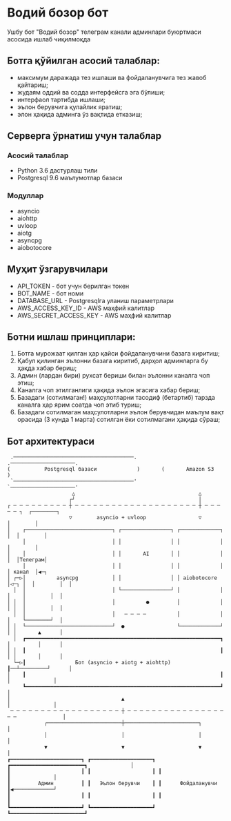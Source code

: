 # Водий бозор бот
Ушбу бот "Водий бозор" телеграм канали админлари буюртмаси асосида ишлаб чиқилмоқда

## Ботга қўйилган асосий талаблар:
* максимум даражада тез ишлаши ва фойдаланувчига тез жавоб қайтариш;
* жудаям оддий ва содда интерфейсга эга бўлиши;
* интерфаол тартибда ишлаши;
* эълон берувчига қулайлик яратиш;
* элон ҳақида админга ўз вақтида етказиш;

## Серверга ўрнатиш учун талаблар

### Асосий талаблар
* Python 3.6 дастурлаш тили
* Postgresql 9.6 маълумотлар базаси

### Модуллар
* asyncio
* aiohttp
* uvloop
* aiotg
* asyncpg
* aiobotocore

## Муҳит ўзгарувчилари
* API_TOKEN - бот учун берилган токен
* BOT_NAME - бот номи
* DATABASE_URL - Postgresqlга уланиш параметрлари
* AWS_ACCESS_KEY_ID - AWS маҳфий калитлар
* AWS_SECRET_ACCESS_KEY - AWS маҳфий калитлар

## Ботни ишлаш принциплари:
1. Ботга мурожаат қилган ҳар қайси фойдаланувчини базага киритиш;
2. Қабул қилинган эълонни базага киритиб, дарҳол админларга бу ҳақда хабар бериш;
3. Админ (лардан бири) рухсат бериши билан эълонни каналга чоп этиш;
4. Каналга чоп этилганлиги ҳақида эълон эгасига хабар бериш;
5. Базадаги (сотилмаган!) маҳсулотларни тасодиф (бетартиб) тарзда каналга ҳар ярим соатда чоп этиб туриш;
6. Базадаги сотилмаган маҳсулотларни эълон берувчидан маълум вақт орасида (3 кунда 1 марта) сотилган ёки сотилмагани ҳақида сўраш;

## Бот архитектураси

     .───────────────────────────────────────.         .─────────────────────.
    (           Postgresql базаси             )       (       Amazon S3       )
     `───────────────────────────────────────'         `─────────────────────'
                         △                                        △
                        ┌┘                                        │
    ┌ ─ ─ ─ ─ ─ ─ ─ ─ ─ ┼ ─ ─ ─ ─ ─ ─ ─ ─ ─ ─ ─ ─ ─ ─ ─ ─ ─ ─ ─ ─ ┼ ─ ─ ─ ─ ─ ┐  ┌────────┐
                        ▽        asyncio + uvloop                 ▽              │        │
    │    ┌────────────────────────────┐ ┌────────────────┐ ┌─────────────┐    │  │        │
         │                            │ │                │ │             │       │        │
    │    │                            │ │       AI       │ │             │    │  │Телеграм│
         │                            │ │                │ │             │       │ канал  │◀─┐
    │ ┌─▷│          asyncpg           │ │                │ │ aiobotocore │◁─┐ │  │        │  │
      │  │                            │ └────────────────┘ │             │  │    │        │  │
    │ │  │                            │          ●         │             │  │ │  │        │  │
      │  │                            │   ─ ─ ─ ─          │             │  │    └────────┘  │
    │ │  └────────────────────────────┘  ●                 └─────────────┘  │ │       ▲      │
      │  ┏━━━━━━━━━━━━━━━━━━━━━━━━━━━━━━━━━━━━━━━━━━━━━━━━━━━━━━━━━━━━━━━┓  │         │      │
    │ │  ┃                                                               ┃  │ │       │      │
      └─▷┃                Бот (asyncio + aiotg + aiohttp)                ┃──┴─────────┘      │
    │    ┃                                                               ┃    │              │
         ┗━━━━━━━━━━━━━━━━━━━━━━━━━━━━━━━━━━━━━━━━━━━━━━━━━━━━━━━━━━━━━━━┛                   │
    │                                    ▲                                    │              │
     ─ ─ ─ ─ ─ ─ ─ ─ ─ ─ ─ ─ ─ ─ ─ ─ ─ ─ ┼ ─ ─ ─ ─ ─ ─ ─ ─ ─ ─ ─ ─ ─ ─ ─ ─ ─ ─               │
                ┌────────────────────────┼────────────────────────┐                          │
                │                        │                        │                          │
                ▼                        ▼                        ▼                          │
    ┏━━━━━━━━━━━━━━━━━━━━━━━┓ ┏━━━━━━━━━━━━━━━━━━━━┓ ┏━━━━━━━━━━━━━━━━━━━━━━━━┓              │
    ┃                       ┃ ┃                    ┃ ┃                        ┃              │
    ┃         Админ         ┃ ┃   Эълон берувчи    ┃ ┃      Фойдаланувчи      ┃◀─────────────┘
    ┃                       ┃ ┃                    ┃ ┃                        ┃
    ┗━━━━━━━━━━━━━━━━━━━━━━━┛ ┗━━━━━━━━━━━━━━━━━━━━┛ ┗━━━━━━━━━━━━━━━━━━━━━━━━┛
